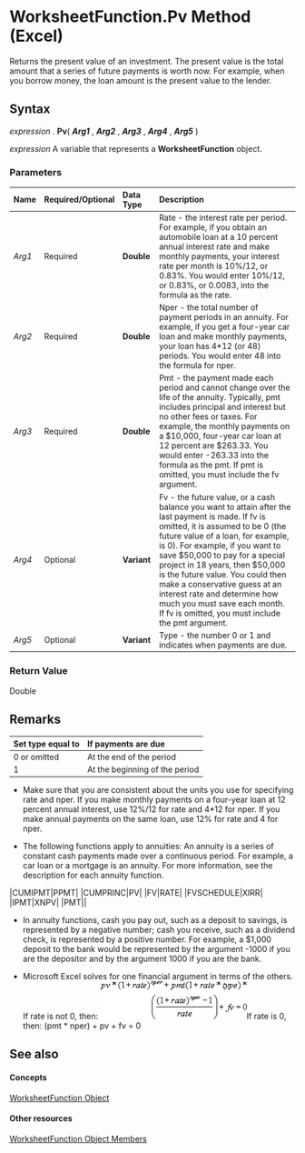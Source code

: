 
# WorksheetFunction.Pv Method (Excel)

Returns the present value of an investment. The present value is the total amount that a series of future payments is worth now. For example, when you borrow money, the loan amount is the present value to the lender.


## Syntax

 _expression_ . **Pv**( **_Arg1_** , **_Arg2_** , **_Arg3_** , **_Arg4_** , **_Arg5_** )

 _expression_ A variable that represents a **WorksheetFunction** object.


### Parameters



|**Name**|**Required/Optional**|**Data Type**|**Description**|
|:-----|:-----|:-----|:-----|
| _Arg1_|Required| **Double**|Rate - the interest rate per period. For example, if you obtain an automobile loan at a 10 percent annual interest rate and make monthly payments, your interest rate per month is 10%/12, or 0.83%. You would enter 10%/12, or 0.83%, or 0.0083, into the formula as the rate.|
| _Arg2_|Required| **Double**|Nper - the total number of payment periods in an annuity. For example, if you get a four-year car loan and make monthly payments, your loan has 4*12 (or 48) periods. You would enter 48 into the formula for nper.|
| _Arg3_|Required| **Double**|Pmt - the payment made each period and cannot change over the life of the annuity. Typically, pmt includes principal and interest but no other fees or taxes. For example, the monthly payments on a $10,000, four-year car loan at 12 percent are $263.33. You would enter -263.33 into the formula as the pmt. If pmt is omitted, you must include the fv argument.|
| _Arg4_|Optional| **Variant**|Fv - the future value, or a cash balance you want to attain after the last payment is made. If fv is omitted, it is assumed to be 0 (the future value of a loan, for example, is 0). For example, if you want to save $50,000 to pay for a special project in 18 years, then $50,000 is the future value. You could then make a conservative guess at an interest rate and determine how much you must save each month. If fv is omitted, you must include the pmt argument.|
| _Arg5_|Optional| **Variant**|Type - the number 0 or 1 and indicates when payments are due.|

### Return Value

Double


## Remarks



|**Set type equal to**|**If payments are due**|
|:-----|:-----|
|0 or omitted|At the end of the period|
|1|At the beginning of the period|

- Make sure that you are consistent about the units you use for specifying rate and nper. If you make monthly payments on a four-year loan at 12 percent annual interest, use 12%/12 for rate and 4*12 for nper. If you make annual payments on the same loan, use 12% for rate and 4 for nper.
    
- The following functions apply to annuities: An annuity is a series of constant cash payments made over a continuous period. For example, a car loan or a mortgage is an annuity. For more information, see the description for each annuity function.
    

|CUMIPMT|PPMT|
|CUMPRINC|PV|
|FV|RATE|
|FVSCHEDULE|XIRR|
|IPMT|XNPV|
|PMT||
- In annuity functions, cash you pay out, such as a deposit to savings, is represented by a negative number; cash you receive, such as a dividend check, is represented by a positive number. For example, a $1,000 deposit to the bank would be represented by the argument -1000 if you are the depositor and by the argument 1000 if you are the bank.
    
- Microsoft Excel solves for one financial argument in terms of the others. If rate is not 0, then:
![](images/awfpv_ZA06051237.gif)If rate is 0, then: (pmt * nper) + pv + fv = 0 
    

## See also


#### Concepts


[WorksheetFunction Object](7b1d5639-363d-632c-2cf0-2232562646b6.md)
#### Other resources


[WorksheetFunction Object Members](6811ca87-4b53-0bff-88c9-30bf7497879a.md)
